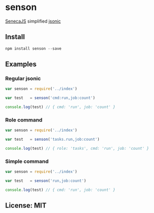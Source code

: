 # senson

[SenecaJS](https://github.com/rjrodger/senecajs) simplified [jsonic](https://github.com/rjrodger/jsonic)

## Install

```js
npm install senson --save
```
<!-- EXAMPLES:BEGIN -->
## Examples

### Regular jsonic

```js
var senson = require('../index')

var test   = senson('cmd:run,job:count')

console.log(test) // { cmd: 'run', job: 'count' }
```

### Role command

```js
var senson = require('../index')

var test   = senson('tasks.run,job:count')

console.log(test) // { role: 'tasks', cmd: 'run', job: 'count' }
```

### Simple command

```js
var senson = require('../index')

var test   = senson('run,job:count')

console.log(test) // { cmd: 'run', job: 'count' }
```
<!-- EXAMPLES:END -->
## License: MIT
